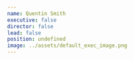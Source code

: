 ```yaml
---
name: Quentin Smith
executive: false
director: false
lead: false
position: undefined
image: ../assets/default_exec_image.png
---
```

